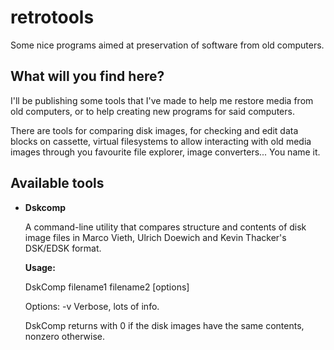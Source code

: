# retrotools
Some nice programs aimed at preservation of software from old computers.

## What will you find here?
I'll be publishing some tools that I've made to help me restore media from old computers, or to help creating new programs for said computers.

There are tools for comparing disk images, for checking and edit data blocks on cassette, virtual filesystems to allow interacting with old media images through you favourite file explorer, image converters... You name it.

## Available tools
  * **Dskcomp**
  
    A command-line utility that compares structure and contents of disk image files in Marco Vieth, Ulrich Doewich and Kevin Thacker's DSK/EDSK format.
    
    **Usage:**

    DskComp filename1 filename2 [options]

    Options:
        -v
            Verbose, lots of info.

    DskComp returns with 0 if the disk images have the same contents, nonzero otherwise.
